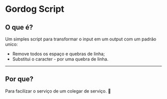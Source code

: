 # Gordog Script
## O que é?
Um simples script para transformar o input em um output com um padrão unico:
- Remove todos os espaço e quebras de linha;
- Substitui o caracter *-* por uma quebra de linha.
---
## Por que?
Para facilizar o serviço de um colegar de serviço. 🙂
